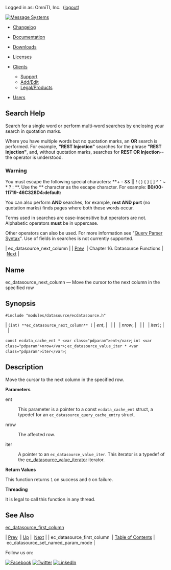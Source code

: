 Logged in as: OmniTI, Inc.  ([logout](https://support.messagesystems.com/logout.php))

[![Message Systems](https://support.messagesystems.com/images/ms-white205.png)](https://support.messagesystems.com/start.php) 

*   [Changelog](https://support.messagesystems.com/start.php?show=changelog)
*   [Documentation](https://support.messagesystems.com/docs/)
*   [Downloads](https://support.messagesystems.com/start.php)

*   [Licenses](https://support.messagesystems.com/license_summary.php)
*   <a href="">Clients</a>
    *   [Support](https://support.messagesystems.com/cs.php)
    *   [Add/Edit](https://support.messagesystems.com/edit_client.php)
    *   [Legal/Products](https://support.messagesystems.com/edit_products.php)
*   [Users](https://support.messagesystems.com/edit_customer.php)

## Search Help

Search for a single word or perform multi-word searches by enclosing your search in quotation marks.

Where you have multiple words but no quotation marks, an **OR** search is performed. For example, **"REST Injection"** searches for the phrase **"REST Injection"**, and, without quotation marks, searches for **REST OR Injection**--the operator is understood.

### Warning

You must escape the following special characters: **+ - && || ! ( ) { } [ ] ^ " ~ * ? : \**. Use the **\** character as the escape character. For example: **B0/00-11719-46C328D4\:default\:**

You can also perform **AND** searches, for example, **rest AND port** (no quotation marks) finds pages where both these words occur.

Terms used in searches are case-insensitive but operators are not. Alphabetic operators **must** be in uppercase.

Other operators can also be used. For more information see "[Query Parser Syntax](https://lucene.apache.org/core/old_versioned_docs/versions/3_0_0/queryparsersyntax.html)". Use of fields in searches is not currently supported.

| ec_datasource_next_column |
| [Prev](apis.ec_datasource_first_column.php)  | Chapter 16. Datasource Functions |  [Next](apis.ec_datasource_set_named_param_mode.php) |

<a name="apis.ec_datasource_next_column"></a>
## Name

ec_datasource_next_column — Move the cursor to the next column in the specified row

## Synopsis

`#include "modules/datasource/ecdatasource.h"`

| `(int) **ec_datasource_next_column** (` | <var class="pdparam">ent</var>, |   |
|   | <var class="pdparam">nrow</var>, |   |
|   | <var class="pdparam">iter</var>`)`; |   |

`const ecdata_cache_ent * <var class="pdparam">ent</var>`;
`int <var class="pdparam">nrow</var>`;
`ec_datasource_value_iter * <var class="pdparam">iter</var>`;<a name="idp22216112"></a>
## Description

Move the cursor to the next column in the specified row.

**Parameters**

<dl class="variablelist">

<dt>ent</dt>

<dd>

This parameter is a pointer to a const `ecdata_cache_ent` struct, a typedef for an `ec_datasource_query_cache_entry` struct.

</dd>

<dt>nrow</dt>

<dd>

The affected row.

</dd>

<dt>iter</dt>

<dd>

A pointer to an `ec_datasource_value_iter`. This iterator is a typedef of the [ec_datasource_value_iterator](structs.ec_datasource_value_iterator.php "68.28. ec_datasource_value_iterator") iterator.

</dd>

</dl>

**Return Values**

This function returns `1` on success and `0` on failure.

**Threading**

It is legal to call this function in any thread.

<a name="idp22229184"></a>
## See Also

[ec_datasource_first_column](apis.ec_datasource_first_column.php "ec_datasource_first_column")

| [Prev](apis.ec_datasource_first_column.php)  | [Up](datasource.php) |  [Next](apis.ec_datasource_set_named_param_mode.php) |
| ec_datasource_first_column  | [Table of Contents](index.php) |  ec_datasource_set_named_param_mode |

Follow us on:

[![Facebook](https://support.messagesystems.com/images/icon-facebook.png)](http://www.facebook.com/messagesystems) [![Twitter](https://support.messagesystems.com/images/icon-twitter.png)](http://twitter.com/#!/MessageSystems) [![LinkedIn](https://support.messagesystems.com/images/icon-linkedin.png)](http://www.linkedin.com/company/message-systems)